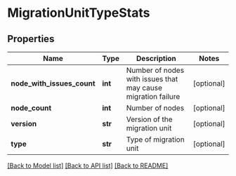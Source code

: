 # MigrationUnitTypeStats

## Properties
Name | Type | Description | Notes
------------ | ------------- | ------------- | -------------
**node_with_issues_count** | **int** | Number of nodes with issues that may cause migration failure | [optional] 
**node_count** | **int** | Number of nodes | [optional] 
**version** | **str** | Version of the migration unit | [optional] 
**type** | **str** | Type of migration unit | [optional] 

[[Back to Model list]](../README.md#documentation-for-models) [[Back to API list]](../README.md#documentation-for-api-endpoints) [[Back to README]](../README.md)


